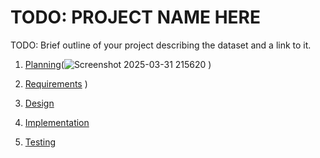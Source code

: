 # TODO: PROJECT NAME HERE

TODO: Brief outline of your project describing the dataset and a link to it.

1. [Planning](https://github.com/user-attachments/files/19537691/Planning.md)(![Screenshot 2025-03-31 215620](https://github.com/user-attachments/assets/843aba7f-37bc-439e-afb6-0e0560dc23c9)
)

2. [Requirements](https://github.com/user-attachments/files/19541495/Requriements.md)
)



3. [Design](https://github.com/user-attachments/files/19533475/Design.md)
4. [Implementation](docs/implementation.md)
5. [Testing](docs/testing.md)


